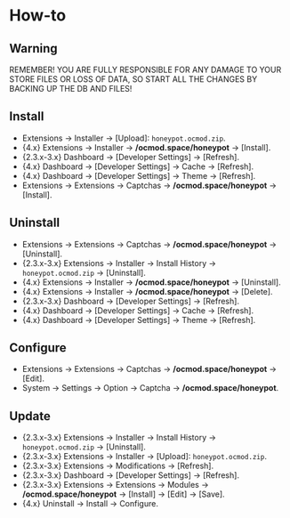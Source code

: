 # How-to

## Warning
REMEMBER! YOU ARE FULLY RESPONSIBLE FOR ANY DAMAGE TO YOUR STORE FILES OR LOSS OF DATA, SO START ALL THE CHANGES BY BACKING UP THE DB AND FILES!

## Install
* Extensions → Installer → [Upload]: `honeypot.ocmod.zip`.
* {4.x} Extensions → Installer → **/ocmod.space/honeypot** → [Install].
* {2.3.x-3.x} Dashboard → [Developer Settings] → [Refresh].
* {4.x} Dashboard → [Developer Settings] → Cache → [Refresh].
* {4.x} Dashboard → [Developer Settings] → Theme → [Refresh].
* Extensions → Extensions → Captchas → **/ocmod.space/honeypot** → [Install].

## Uninstall
* Extensions → Extensions → Captchas → **/ocmod.space/honeypot** → [Uninstall].
* {2.3.x-3.x} Extensions → Installer → Install History → `honeypot.ocmod.zip` → [Uninstall].
* {4.x} Extensions → Installer → **/ocmod.space/honeypot** → [Uninstall].
* {4.x} Extensions → Installer → **/ocmod.space/honeypot** → [Delete].
* {2.3.x-3.x} Dashboard → [Developer Settings] → [Refresh].
* {4.x} Dashboard → [Developer Settings] → Cache → [Refresh].
* {4.x} Dashboard → [Developer Settings] → Theme → [Refresh].

## Configure
* Extensions → Extensions → Captchas → **/ocmod.space/honeypot** → [Edit].
* System → Settings → Option → Captcha → **/ocmod.space/honeypot**.

## Update
* {2.3.x-3.x} Extensions → Installer → Install History → `honeypot.ocmod.zip` → [Uninstall].
* {2.3.x-3.x} Extensions → Installer → [Upload]: `honeypot.ocmod.zip`.
* {2.3.x-3.x} Extensions → Modifications → [Refresh].
* {2.3.x-3.x} Dashboard → [Developer Settings] → [Refresh].
* {2.3.x-3.x} Extensions → Extensions → Modules → **/ocmod.space/honeypot** → [Install] → [Edit] → [Save].
* {4.x} Uninstall → Install → Configure.
